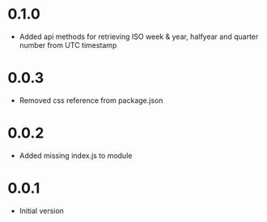# 0.1.0

- Added api methods for retrieving ISO week & year, halfyear and quarter number from UTC timestamp

# 0.0.3

- Removed css reference from package.json

# 0.0.2

- Added missing index.js to module

# 0.0.1

- Initial version
